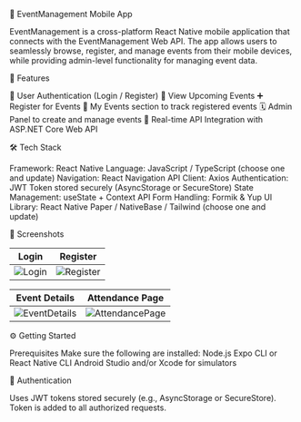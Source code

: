 📱 EventManagement Mobile App

EventManagement is a cross-platform React Native mobile application that connects with the EventManagement Web API. The app allows users to seamlessly browse, register, and manage events from their mobile devices, while providing admin-level functionality for managing event data.

🚀 Features

🔐 User Authentication (Login / Register)
📅 View Upcoming Events
➕ Register for Events
🧾 My Events section to track registered events
🗓️ Admin Panel to create and manage events
📡 Real-time API Integration with ASP.NET Core Web API



🛠️ Tech Stack

Framework: React Native
Language: JavaScript / TypeScript (choose one and update)
Navigation: React Navigation
API Client: Axios
Authentication: JWT Token stored securely (AsyncStorage or SecureStore)
State Management: useState + Context API
Form Handling: Formik & Yup
UI Library: React Native Paper / NativeBase / Tailwind (choose one and update)


📱 Screenshots


| Login                                                                                     | Register                                                                                     |
| ----------------------------------------------------------------------------------------- | -------------------------------------------------------------------------------------------- |
| ![Login](https://github.com/user-attachments/assets/6db7e360-bfd5-4d2f-9e00-b32a91a7a46a) | ![Register](https://github.com/user-attachments/assets/bcf57197-e62b-44f9-bcb9-8a4ef0bcc01f) |



| Event Details                                                                                    | Attendance Page                                                                                    |
| ------------------------------------------------------------------------------------------------ | -------------------------------------------------------------------------------------------------- |
| ![EventDetails](https://github.com/user-attachments/assets/d2599eb1-93bb-4c92-8df6-b5758ada9320) | ![AttendancePage](https://github.com/user-attachments/assets/72c127c0-ae65-4a88-a156-63d41c60043d) |







⚙️ Getting Started

Prerequisites
Make sure the following are installed:
Node.js
Expo CLI or React Native CLI
Android Studio and/or Xcode for simulators



🔐 Authentication

Uses JWT tokens stored securely (e.g., AsyncStorage or SecureStore). Token is added to all authorized requests.

